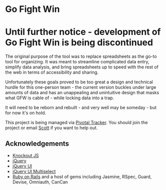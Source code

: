 Go Fight Win
=============

Until further notice - development of Go Fight Win is being discontinued
===

The original purpose of the tool was to replace spreadsheets as the go-to tool for organizing. It was meant to streamline complicated data entry, simplify data analysis, and bring spreadsheets up to speed with the rest of the web in terms of accessibility and sharing.

Unfortunately these goals proved to be too great a design and technical hurdle for this one-person team - the current version buckles under large amounts of data and has an unappealing and unintuitive design that masks what GFW is cable of - while locking data into a trap.

It will need to be reborn and rebuilt - and very well may be someday - but for now it's on hold.


This project is being managed via [Pivotal Tracker](https://www.pivotaltracker.com/projects/352739). You should join the project or email [Scott](mailto:scott@busfederation.com) if you want to help out.

Acknowledgements
-------
 * [Knockout JS](http://knockoutjs.com)
 * [jQuery](http://jquery.com/)
 * [jQuery UI](http://jqueryui.com/)
 * [jQuery UI Multiselect](https://github.com/ehynds/jquery-ui-multiselect-widget)
 * [Ruby on Rails](http://rubyonrails.org/) and a host of gems including Jasmine, RSpec, Guard, Devise, Omniauth, CanCan

